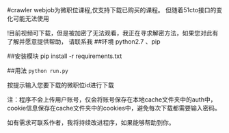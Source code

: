 #crawler
webjob为微职位课程,仅支持下载已购买的课程。
但随着51cto接口的变化可能无法使用

!目前视频可下载，但是被加密了无法观看，我正在寻求解密方法，如果您对此有了解并愿意提供帮助，
请联系我
##环境
python2.7 、pip

##安装模块
pip install -r requirements.txt

##用法
```python run.py```

按提示输入您要下载的微职位id进行下载

注：程序不会上传用户账号，仅会将账号保存在本地cache文件夹中的auth中，
cookie信息保存在cache文件夹中的cookies中，避免每次下载都需要输入密码。

如有需求可联系作者，我将持续改进程序，如果能够帮助到你。

